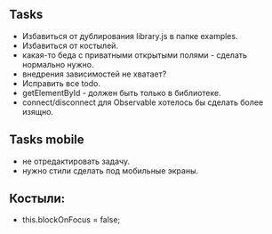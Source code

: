 ## Tasks

- Избавиться от дублирования library.js в папке examples.
- Избавиться от костылей.
- какая-то беда с приватными открытыми полями - сделать нормально нужно.
- внедрения зависимостей не хватает?
- Исправить все todo.
- getElementById - должен быть только в библиотеке.
- connect/disconnect для Observable хотелось бы сделать более изящно.

## Tasks mobile
- не отредактировать задачу.
- нужно стили сделать под мобильные экраны.

## Костыли:
- this.blockOnFocus = false;
